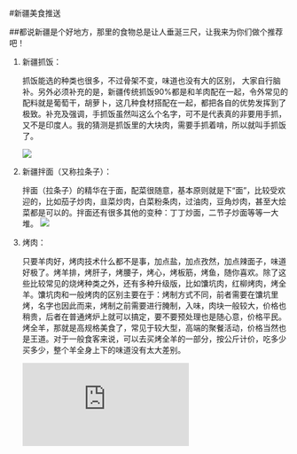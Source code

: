 #新疆美食推送

##都说新疆是个好地方，那里的食物总是让人垂涎三尺，让我来为你们做个推荐吧！
1. 新疆抓饭：

    抓饭能选的种类也很多，不过骨架不变，味道也没有大的区别， 大家自行脑补。另外必须补充的是，新疆传统抓饭90%都是和羊肉配在一起，令外常见的配料就是葡萄干，胡萝卜，这几种食材搭配在一起，都把各自的优势发挥到了极致。补充及强调，手抓饭虽然叫这么个名字，可不是代表真的非要用手抓，又不是印度人。我的猜测是抓饭里的大块肉，需要手抓着啃，所以就叫手抓饭了。
    
     ![](http://pic.qiantucdn.com/58pic/23/01/72/57f8e19b1ae9e_1024.jpg!qt324)

2. 新疆拌面（又称拉条子）：

    拌面（拉条子）的精华在于面，配菜很随意，基本原则就是下“面”，比较受欢迎的，比如茄子炒肉，韭菜炒肉，白菜粉条肉，过油肉，豆角炒肉，甚至大烩菜都是可以的。拌面还有很多其他的变种：丁丁炒面，二节子炒面等等一大堆。 ![](http://www.brandxj.com/uploadfile/2016/0722/20160722052843713.jpg)


3. 烤肉：

    只要羊肉好，烤肉技术什么都不是事，加点盐，加点孜然，加点辣面子，味道好极了。烤羊排，烤肝子，烤腰子，烤心，烤板筋，烤鱼，随你喜欢。除了这些比较常见的烧烤种类之外，还有多种升级版，比如馕坑肉，红柳烤肉，烤全羊。馕坑肉和一般烤肉的区别主要在于：烤制方式不同，前者需要在馕坑里烤，名字也因此而来，烤制之前需要进行腌制，入味，肉块一般较大，价格也稍贵，后者在普通烤炉上就可以搞定，要不要预处理也是随心意，价格平民。烤全羊，那就是高规格美食了，常见于较大型，高端的聚餐活动，价格当然也是王道。对于一般食客来说，可以去买烤全羊的一部分，按公斤计价，吃多少买多少，整个羊全身上下的味道没有太大差别。
    
    ![](http://www.xjtravel.net/article/showimg.php?iid=17)
